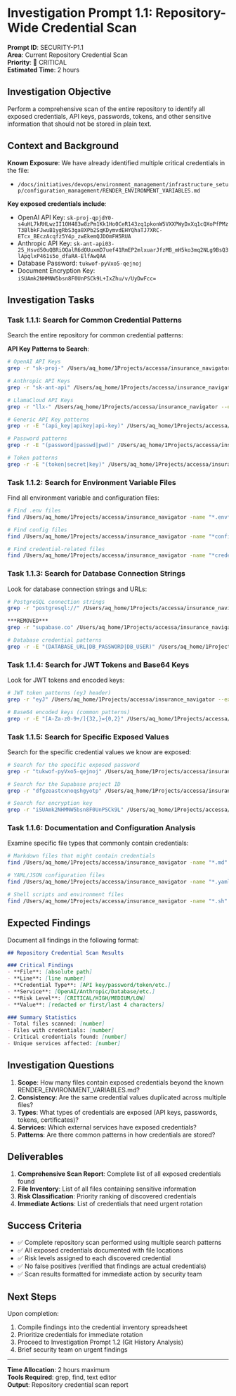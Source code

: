 # Investigation Prompt 1.1: Repository-Wide Credential Scan

**Prompt ID**: SECURITY-P1.1  
**Area**: Current Repository Credential Scan  
**Priority**: 🚨 CRITICAL  
**Estimated Time**: 2 hours  

## Investigation Objective

Perform a comprehensive scan of the entire repository to identify all exposed credentials, API keys, passwords, tokens, and other sensitive information that should not be stored in plain text.

## Context and Background

**Known Exposure**: We have already identified multiple critical credentials in the file:
- `/docs/initiatives/devops/environment_management/infrastructure_setup/configuration_management/RENDER_ENVIRONMENT_VARIABLES.md`

**Key exposed credentials include**:
- OpenAI API Key: `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`
- Anthropic API Key: `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`
- Database Password: `tukwof-pyVxo5-qejnoj`
- Document Encryption Key: `iSUAmk2NHMNW5bsn8F0UnPSCk9L+IxZhu/v/UyDwFcc=`

## Investigation Tasks

### Task 1.1.1: Search for Common Credential Patterns

Search the entire repository for common credential patterns:

**API Key Patterns to Search**:
```bash
# OpenAI API Keys
grep -r "sk-proj-" /Users/aq_home/1Projects/accessa/insurance_navigator --exclude-dir=node_modules --exclude-dir=.git

# Anthropic API Keys  
grep -r "sk-ant-api" /Users/aq_home/1Projects/accessa/insurance_navigator --exclude-dir=node_modules --exclude-dir=.git

# LlamaCloud API Keys
grep -r "llx-" /Users/aq_home/1Projects/accessa/insurance_navigator --exclude-dir=node_modules --exclude-dir=.git

# Generic API Key patterns
grep -r -E "(api_key|apikey|api-key)" /Users/aq_home/1Projects/accessa/insurance_navigator --exclude-dir=node_modules --exclude-dir=.git

# Password patterns
grep -r -E "(password|passwd|pwd)" /Users/aq_home/1Projects/accessa/insurance_navigator --exclude-dir=node_modules --exclude-dir=.git

# Token patterns
grep -r -E "(token|secret|key)" /Users/aq_home/1Projects/accessa/insurance_navigator --exclude-dir=node_modules --exclude-dir=.git
```

### Task 1.1.2: Search for Environment Variable Files

Find all environment variable and configuration files:

```bash
# Find .env files
find /Users/aq_home/1Projects/accessa/insurance_navigator -name "*.env*" -type f

# Find config files
find /Users/aq_home/1Projects/accessa/insurance_navigator -name "*config*" -type f | grep -v node_modules

# Find credential-related files
find /Users/aq_home/1Projects/accessa/insurance_navigator -name "*credential*" -o -name "*secret*" -o -name "*key*" -type f | grep -v node_modules
```

### Task 1.1.3: Search for Database Connection Strings

Look for database connection strings and URLs:

```bash
# PostgreSQL connection strings
grep -r "postgresql://" /Users/aq_home/1Projects/accessa/insurance_navigator --exclude-dir=node_modules --exclude-dir=.git

***REMOVED***
grep -r "supabase.co" /Users/aq_home/1Projects/accessa/insurance_navigator --exclude-dir=node_modules --exclude-dir=.git

# Database credential patterns
grep -r -E "(DATABASE_URL|DB_PASSWORD|DB_USER)" /Users/aq_home/1Projects/accessa/insurance_navigator --exclude-dir=node_modules --exclude-dir=.git
```

### Task 1.1.4: Search for JWT Tokens and Base64 Keys

Look for JWT tokens and encoded keys:

```bash
# JWT token patterns (eyJ header)
grep -r "eyJ" /Users/aq_home/1Projects/accessa/insurance_navigator --exclude-dir=node_modules --exclude-dir=.git

# Base64 encoded keys (common patterns)
grep -r -E "[A-Za-z0-9+/]{32,}={0,2}" /Users/aq_home/1Projects/accessa/insurance_navigator --exclude-dir=node_modules --exclude-dir=.git | grep -E "(key|secret|token)"
```

### Task 1.1.5: Search for Specific Exposed Values

Search for the specific credential values we know are exposed:

```bash
# Search for the specific exposed password
grep -r "tukwof-pyVxo5-qejnoj" /Users/aq_home/1Projects/accessa/insurance_navigator --exclude-dir=node_modules --exclude-dir=.git

# Search for the Supabase project ID
grep -r "dfgzeastcxnoqshgyotp" /Users/aq_home/1Projects/accessa/insurance_navigator --exclude-dir=node_modules --exclude-dir=.git

# Search for encryption key
grep -r "iSUAmk2NHMNW5bsn8F0UnPSCk9L" /Users/aq_home/1Projects/accessa/insurance_navigator --exclude-dir=node_modules --exclude-dir=.git
```

### Task 1.1.6: Documentation and Configuration Analysis

Examine specific file types that commonly contain credentials:

```bash
# Markdown files that might contain credentials
find /Users/aq_home/1Projects/accessa/insurance_navigator -name "*.md" -exec grep -l -E "(key|password|token|secret|credential)" {} \;

# YAML/JSON configuration files
find /Users/aq_home/1Projects/accessa/insurance_navigator -name "*.yaml" -o -name "*.yml" -o -name "*.json" | grep -v node_modules | xargs grep -l -E "(key|password|token|secret)"

# Shell scripts and environment files
find /Users/aq_home/1Projects/accessa/insurance_navigator -name "*.sh" -o -name "*.env*" | xargs grep -l -E "(key|password|token|secret)"
```

## Expected Findings

Document all findings in the following format:

```markdown
## Repository Credential Scan Results

### Critical Findings
- **File**: [absolute path]
- **Line**: [line number]
- **Credential Type**: [API key/password/token/etc.]
- **Service**: [OpenAI/Anthropic/Database/etc.]
- **Risk Level**: [CRITICAL/HIGH/MEDIUM/LOW]
- **Value**: [redacted or first/last 4 characters]

### Summary Statistics
- Total files scanned: [number]
- Files with credentials: [number]
- Critical credentials found: [number]
- Unique services affected: [number]
```

## Investigation Questions

1. **Scope**: How many files contain exposed credentials beyond the known RENDER_ENVIRONMENT_VARIABLES.md?
2. **Consistency**: Are the same credential values duplicated across multiple files?
3. **Types**: What types of credentials are exposed (API keys, passwords, tokens, certificates)?
4. **Services**: Which external services have exposed credentials?
5. **Patterns**: Are there common patterns in how credentials are stored?

## Deliverables

1. **Comprehensive Scan Report**: Complete list of all exposed credentials found
2. **File Inventory**: List of all files containing sensitive information
3. **Risk Classification**: Priority ranking of discovered credentials
4. **Immediate Actions**: List of credentials that need urgent rotation

## Success Criteria

- ✅ Complete repository scan performed using multiple search patterns
- ✅ All exposed credentials documented with file locations
- ✅ Risk levels assigned to each discovered credential
- ✅ No false positives (verified that findings are actual credentials)
- ✅ Scan results formatted for immediate action by security team

## Next Steps

Upon completion:
1. Compile findings into the credential inventory spreadsheet
2. Prioritize credentials for immediate rotation
3. Proceed to Investigation Prompt 1.2 (Git History Analysis)
4. Brief security team on urgent findings

---

**Time Allocation**: 2 hours maximum  
**Tools Required**: grep, find, text editor  
**Output**: Repository credential scan report
